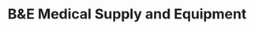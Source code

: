 ---
title: "B&E Medical Supply and Equipment"
url: /san-antonio/bunde-medical-supply-and-equipment/
shop: Sanitätshaus
---